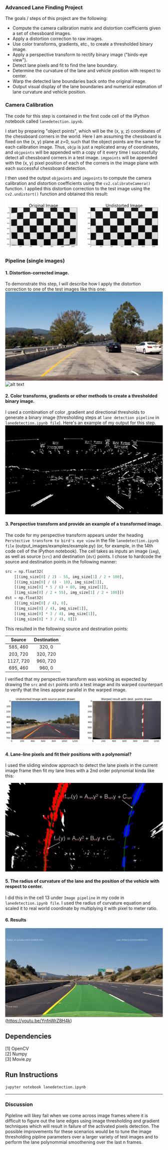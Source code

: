 

### Advanced Lane Finding Project

The goals / steps of this project are the following:

* Compute the camera calibration matrix and distortion coefficients given a set of chessboard images.
* Apply a distortion correction to raw images.
* Use color transforms, gradients, etc., to create a thresholded binary image.
* Apply a perspective transform to rectify binary image ("birds-eye view").
* Detect lane pixels and fit to find the lane boundary.
* Determine the curvature of the lane and vehicle position with respect to center.
* Warp the detected lane boundaries back onto the original image.
* Output visual display of the lane boundaries and numerical estimation of lane curvature and vehicle position.

[//]: # (Image References)

[image1]: ./examples/undistort_output.png "Undistorted"
[image2]: ./test_images/test1.jpg "Road Transformed"
[image3]: ./examples/binary_combo_example.jpg "Binary Example"
[image4]: ./examples/warped_straight_lines.jpg "Warp Example"
[image5]: ./examples/color_fit_lines.jpg "Fit Visual"
[image6]: ./examples/example_output.jpg "Output"
[image7]: ./examples/undst.jpg
[image8]: ./examples/result.jpg

[video1]: ./final_video.mp4 "Video"



### Camera Calibration



The code for this step is contained in the first code cell of the IPython notebook called `lanedetection.ipynb`.  

I start by preparing "object points", which will be the (x, y, z) coordinates of the chessboard corners in the world. Here I am assuming the chessboard is fixed on the (x, y) plane at z=0, such that the object points are the same for each calibration image.  Thus, `objp` is just a replicated array of coordinates, and `objpoints` will be appended with a copy of it every time I successfully detect all chessboard corners in a test image.  `imgpoints` will be appended with the (x, y) pixel position of each of the corners in the image plane with each successful chessboard detection.  

I then used the output `objpoints` and `imgpoints` to compute the camera calibration and distortion coefficients using the `cv2.calibrateCamera()` function.  I applied this distortion correction to the test image using the `cv2.undistort()` function and obtained this result: 

![alt text][image1]

### Pipeline (single images)

#### 1. Distortion-corrected image.

To demonstrate this step, I will describe how I apply the distortion correction to one of the test images like this one:
![alt text][image2]
![alt text][image7]


#### 2. Color transforms, gradients or other methods to create a thresholded binary image.  

I used a combination of color ,gradient and directional thresholds to generate a binary image (thresholding steps at `lane detection pipeline` in `lanedetection.ipynb file`).  Here's an example of my output for this step.
![alt text][image3]

#### 3. Perspective transform and provide an example of a transformed image.

The code for my perspective transform appears under the heading `Perstective transform to bird's eye view` in the file `lanedetection.ipynb file` (output_images/examples/example.py) (or, for example, in the 14th code cell of the IPython notebook).  The cell takes as inputs an image (`img`), as well as source (`src`) and destination (`dst`) points.  I chose to hardcode the source and destination points in the following manner:

```python
src = np.float32(
    [[(img_size[0] / 2) - 55, img_size[1] / 2 + 100],
    [((img_size[0] / 6) - 10), img_size[1]],
    [(img_size[0] * 5 / 6) + 60, img_size[1]],
    [(img_size[0] / 2 + 55), img_size[1] / 2 + 100]])
dst = np.float32(
    [[(img_size[0] / 4), 0],
    [(img_size[0] / 4), img_size[1]],
    [(img_size[0] * 3 / 4), img_size[1]],
    [(img_size[0] * 3 / 4), 0]])
```

This resulted in the following source and destination points:

| Source        | Destination   | 
|:-------------:|:-------------:| 
| 585, 460      | 320, 0        | 
| 203, 720      | 320, 720      |
| 1127, 720     | 960, 720      |
| 695, 460      | 960, 0        |

I verified that my perspective transform was working as expected by drawing the `src` and `dst` points onto a test image and its warped counterpart to verify that the lines appear parallel in the warped image.

![alt text][image4]

#### 4. Lane-line pixels and fit their positions with a polynomial?

I used the sliding window approach to detect the lane pixels in the current image frame then fit my lane lines with a 2nd order polynomial kinda like this:

![alt text][image5]

#### 5. The radius of curvature of the lane and the position of the vehicle with respect to center.

I did this in the cell 13 under `Image pipeline` in my code in `lanedetection.ipynb file`. I used the radius of curvature equation and scaled it to real world coordinate by multiplying it with pixel to meter ratio.

#### 6. Results




![Demo video](output_images/Lane.gif)(https://youtu.be/YnfnWrZ8H4k)


## Dependencies

[1] OpenCV\
[2] Numpy \
[3] Movie.py


## Run Instructions
```bash
jupyter notebook lanedetection.ipynb 
```

---


### Discussion

Pipleline will likey fail when we come across image frames where it is difficult to figure out the lane edges using image thresholding and gradient techniques which will result in failure of the activated pixels detection. The possible improvements for these scenarios would be to tune the image thresholding pipline parameters over a larger variety of test images and to perform the lane polynommial smoothening over the last n frames.



 
